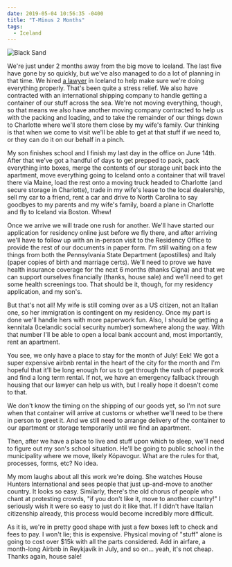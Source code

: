 ```yaml
---
date: 2019-05-04 10:56:35 -0400
title: "T-Minus 2 Months"
tags:
  - Iceland
---
```


![Black Sand](//blog.tomasino.org/images/black-sand.jpg)

We're just under 2 months away from the big move to Iceland. The
last five have gone by so quickly, but we've also managed to do
a lot of planning in that time. We hired [a
lawyer](http://www.icelandiclawyers.com/) in Iceland to help make
sure we're doing everything properly. That's been quite a stress
relief. We also have contracted with an international shipping
company to handle getting a container of our stuff across the sea.
We're not moving everything, though, so that means we also have
another moving company contracted to help us with the packing and
loading, and to take the remainder of our things down to Charlotte
where we'll store them close by my wife's family. Our thinking is
that when we come to visit we'll be able to get at that stuff if
we need to, or they can do it on our behalf in a pinch.

My son finishes school and I finish my last day in the office on
June 14th. After that we've got a handful of days to get prepped
to pack, pack everything into boxes, merge the contents of our
storage unit back into the apartment, move everything going to
Iceland onto a container that will travel there via Maine, load
the rest onto a moving truck headed to Charlotte (and secure
storage in Charlotte), trade in my wife's lease to the local
dealership, sell my car to a friend, rent a car and drive to North
Carolina to say goodbyes to my parents and my wife's family, board
a plane in Charlotte and fly to Iceland via Boston. Whew!

Once we arrive we will trade one rush for another. We'll have
started our application for residency online just before we fly
there, and after arriving we'll have to follow up with an
in-person visit to the Residency Office to provide the rest of our
documents in paper form. I'm still waiting on a few things from
both the Pennsylvania State Department (apostilles) and Italy
(paper copies of birth and marriage certs). We'll need to prove we
have health insurance coverage for the next 6 months (thanks
Cigna) and that we can support ourselves financially (thanks,
house sale) and we'll need to get some health screenings too. That
should be it, though, for my residency application, and my son's.

But that's not all! My wife is still coming over as a US citizen,
not an Italian one, so her immigration is contingent on my
residency. Once my part is done we'll handle hers with more
paperwork fun. Also, I should be getting a kennitala (Icelandic
social security number) somewhere along the way. With that number
I'll be able to open a local bank account and, most importantly,
rent an apartment.

You see, we only have a place to stay for the month of July! Eek!
We got a super expensive airbnb rental in the heart of the city
for the month and I'm hopeful that it'll be long enough for us to
get through the rush of paperwork and find a long term rental. If
not, we have an emergency fallback through housing that our lawyer
can help us with, but I really hope it doesn't come to that.

We don't know the timing on the shipping of our goods yet, so I'm
not sure when that container will arrive at customs or whether
we'll need to be there in person to greet it. And we still need to
arrange delivery of the container to our apartment or storage
temporarily until we find an apartment.

Then, after we have a place to live and stuff upon which to sleep,
we'll need to figure out my son's school situation. He'll be going
to public school in the municipality where we move, likely
Kópavogur. What are the rules for that, processes, forms, etc? No
idea.

My mom laughs about all this work we're doing. She watches House
Hunters International and sees people that just up-and-move to
another country. It looks so easy. Similarly, there's the old
chorus of people who chant at protesting crowds, "if you don't
like it, move to another country!" I seriously wish it were so
easy to just do it like that. If I didn't have Italian citizenship
already, this process would become incredibly more difficult.

As it is, we're in pretty good shape with just a few boxes left to
check and fees to pay. I won't lie; this is expensive. Physical
moving of "stuff" alone is going to cost over $15k with all the
parts considered. Add in airfare, a month-long Airbnb in Reykjavík
in July, and so on... yeah, it's not cheap. Thanks again, house
sale!

<!--  vim: set shiftwidth=4 tabstop=4 expandtab: -->
